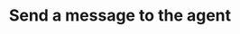 ---
title: Send a message to the agent
excerpt: >-
  Sends a message from the bot to the agent conversation on your service as part
  of the HITL process. Your service must return a 200 response.
api:
  file: botpress-hitl-api-endpoints-to-implement.json
  operationId: botSendsMessage
deprecated: false
hidden: false
metadata:
  title: ''
  description: ''
  robots: index
next:
  description: ''
---